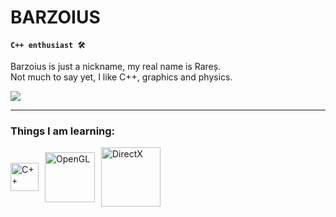 # BARZOIUS

**`C++ enthusiast 🛠`**
                                                                    
Barzoius is just a nickname, my real name is Rareș.                            
Not much to say yet, I like C++, graphics and physics.                           
               
   <p align="left">
      <a href="https://www.linkedin.com/in/moisel-rares-936258268/">
       <img src="https://img.shields.io/badge/linkedin-%230077B5.svg?&style=for-the-badge&logo=linkedin&logoColor=white" /> </a>
   
---
   ###  Things I am learning:
 <div style="display: flex; align-items: center;">
    <img alt="C++" width="45px" style="padding-right:10px;" src="https://cdn.jsdelivr.net/gh/devicons/devicon@latest/icons/cplusplus/cplusplus-original.svg" />
    <img alt="OpenGL" width="80px" style="padding-right:10px;" src="https://cdn.jsdelivr.net/gh/devicons/devicon/icons/opengl/opengl-plain.svg" />
    <img alt="DirectX" width="95px" style="padding-right:10px;" src="https://upload.wikimedia.org/wikipedia/commons/7/7f/Microsoft-DirectX-Logo-wordmark.svg" />
</div>
<br><br><br>

  
   
